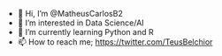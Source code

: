 - 👋 Hi, I’m @MatheusCarlosB2
- 👀 I’m interested in Data Science/AI
- 🌱 I’m currently learning Python and R
- 📫 How to reach me; https://twitter.com/TeusBelchior
